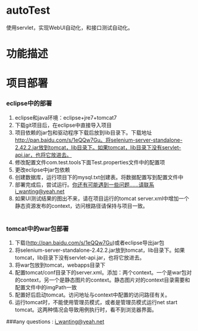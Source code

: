 # autoTest
使用servlet，实现WebUI自动化，和接口测试自动化。

# 功能描述


# 项目部署
### eclipse中的部署
1. eclipse和java环境：eclipse+jre7+tomcat7
2. 下载git项目后，在eclipse中直接导入项目
3. 项目依赖的jar包和驱动程序下载后放到lib目录下。下载地址 http://pan.baidu.com/s/1eQQw7Gu。将selenium-server-standalone-2.42.2.jar放到tomcat，lib目录下。如果tomcat，lib目录下没有servlet-api.jar，也将它放进去。
4. 修改配置文件com.test.tools下面Test.properties文件中的配置项
5. 更改eclipse中jar包依赖
6. 创建数据库，运行项目下的mysql.txt创建表。将数据配置写到配置文件中
7. 部署完成后，尝试运行。你还有可能遇到一些问题......请联系i_wanting@yeah.net
8. 如果UI测试结果的图出不来，请在项目运行的tomcat server.xml中增加一个静态资源发布的context，访问根路径请保持与项目一致。
 
# 
### tomcat中的war包部署
1. 下载(http://pan.baidu.com/s/1eQQw7Gu)或者eclipse导出jar包
2. 将selenium-server-standalone-2.42.2.jar放到tomcat，lib目录下。如果tomcat，lib目录下没有servlet-api.jar，也将它放进去。
3. 将war包放到tomcat，webapps目录下
4. 配置tomcat/conf目录下的server.xml。添加：两个context。一个是war包对的context，另一个是静态图片的context。静态图片对的context目录需要和配置文件中的imgPath一致
5. 配置好后启动tomcat。访问地址与context中配置的访问路径有关。
6. 运行tomcat时，不能使用管理员模式，或者是管理员模式运行net start tomcat。这两种情况会导致用例执行时，看不到浏览器界面。

###any questions : i_wanting@yeah.net
